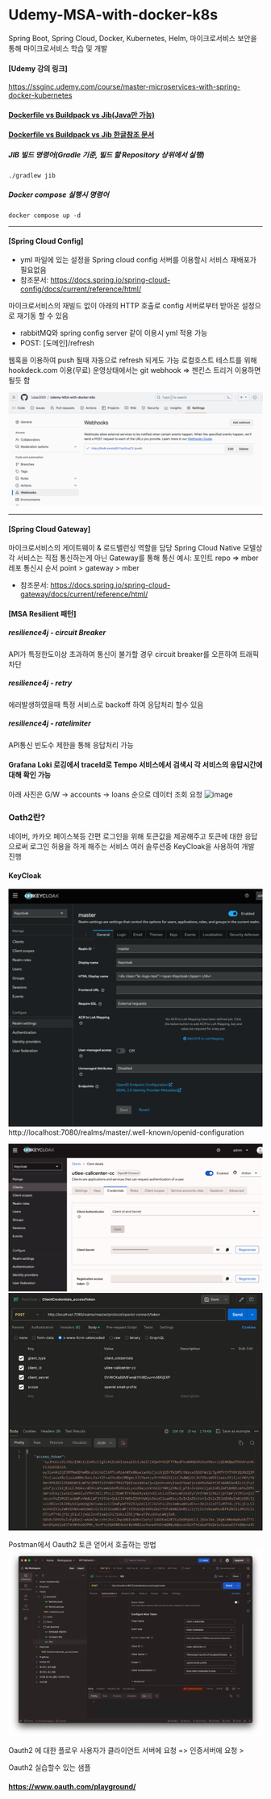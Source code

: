 # Udemy-MSA-with-docker-k8s
Spring Boot, Spring Cloud, Docker, Kubernetes, Helm, 마이크로서비스 보안을 통해 마이크로서비스 학습 및 개발

#### [Udemy 강의 링크]
https://ssginc.udemy.com/course/master-microservices-with-spring-docker-kubernetes

#### [Dockerfile vs Buildpack vs Jib(Java만 가능)](https://medium.com/spring-boot/speed-up-and-downsize-spring-boot-built-image-from-dockerfile-to-buildpack-to-jib-aad0674643ee)

#### [Dockerfile vs Buildpack vs Jib 한글참조 문서](https://blog.leaphop.co.kr/blogs/32)


##### JIB 빌드 명령어(Gradle 기준, 빌드 할 Repository 상위에서 실행)
```
./gradlew jib
```

##### Docker compose 실행시 명령어
```
docker compose up -d
```

<hr>

#### [Spring Cloud Config]
- yml 파일에 있는 설정을 Spring cloud config 서버를 이용할시 서비스 재배포가 필요없음 
- 참조문서: https://docs.spring.io/spring-cloud-config/docs/current/reference/html/

마이크로서비스의 재빌드 없이 아래의 HTTP 호출로 config 서버로부터 받아온 설정으로 재기동 할 수 있음
- rabbitMQ와 spring config server 같이 이용시 yml 적용 가능
- POST: [도메인]/refresh


웹훅을 이용하여 push 될때 자동으로 refresh 되게도 가능
로컬호스트 테스트를 위해 hookdeck.com 이용(무료)
운영상태에서는 git webhook => 젠킨스 트리거 이용하면 될듯 함

![Alt text](image.png)


<hr/>

#### [Spring Cloud Gateway]

마이크로서비스의 게이트웨이 & 로드밸런싱 역할을 담당
Spring Cloud Native 모델상 각 서비스는 직접 통신하는게 아닌 Gateway를 통해 통신
예시: 포인트 repo => mber 레포 통신시 순서
point > gateway > mber

- 참조문서: https://docs.spring.io/spring-cloud-gateway/docs/current/reference/html/


#### [MSA Resilient 패턴]
##### resilience4j - circuit Breaker
API가 특정한도이상 초과하여 통신이 불가할 경우 circuit breaker를 오픈하여 트래픽 차단

##### resilience4j - retry
에러발생하였을때 특정 서비스로 backoff 하여 응답처리 할수 있음

##### resilience4j - ratelimiter
API통신 빈도수 제한을 통해 응답처리 가능

#### Grafana Loki 로깅에서 traceId로 Tempo 서비스에서 검색시 각 서비스의 응답시간에 대해 확인 가능
아래 사진은 G/W -> accounts -> loans 순으로 데이터 조회 요청
![image](https://github.com/lutae2000/Udemy-MSA-with-docker-k8s/assets/40047335/d68ff5fe-400c-42b5-a1ab-11aca660f8de)

### Oath2란?
네이버, 카카오 페이스북등 간편 로그인을 위해 토큰값을 제공해주고 토큰에 대한 응답으로써 로그인 허용을 하게 해주는 서비스
여러 솔루션중 KeyCloak을 사용하여 개발 진행
#### KeyCloak
![img_2.png](img_2.png)
http://localhost:7080/realms/master/.well-known/openid-configuration

![img_1.png](img_1.png)
![img.png](img.png)

Postman에서
Oauth2 토큰 얻어서 호출하는 방법
![img_3.png](img_3.png)


Oauth2 에 대한 플로우
사용자가 클라이언트 서버에 요청 => 인증서버에 요청 >

Oauth2 실습할수 있는 샘플
#### https://www.oauth.com/playground/